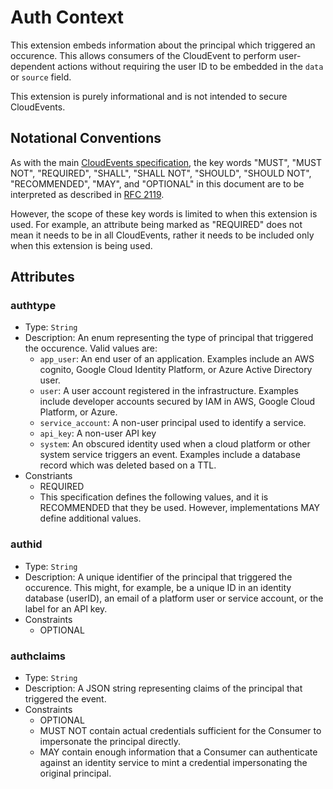 # Auth Context

This extension embeds information about the principal which triggered an
occurence. This allows consumers of the
CloudEvent to perform user-dependent actions without requiring the user ID to
be embedded in the `data` or `source` field.

This extension is purely informational and is not intended to secure
CloudEvents.

## Notational Conventions

As with the main [CloudEvents specification](../spec.md), the key words "MUST",
"MUST NOT", "REQUIRED", "SHALL", "SHALL NOT", "SHOULD", "SHOULD NOT",
"RECOMMENDED", "MAY", and "OPTIONAL" in this document are to be interpreted as
described in [RFC 2119](https://tools.ietf.org/html/rfc2119).

However, the scope of these key words is limited to when this extension is
used. For example, an attribute being marked as "REQUIRED" does not mean
it needs to be in all CloudEvents, rather it needs to be included only when 
this extension is being used.

## Attributes

### authtype
- Type: `String`
- Description: An enum representing the type of principal that triggered the
  occurence. Valid values are:
  - `app_user`: An end user of an application. Examples include an AWS cognito,
    Google Cloud Identity Platform, or Azure Active Directory user.
  - `user`: A user account registered in the infrastructure. Examples include
    developer accounts secured by IAM in AWS, Google Cloud Platform, or Azure.
  - `service_account`: A non-user principal used to identify a service.
  - `api_key`: A non-user API key
  - `system`: An obscured identity used when a cloud platform or other system
    service triggers an event. Examples include a database record which
    was deleted based on a TTL.
- Constriants
  - REQUIRED
  - This specification defines the following values, and it is RECOMMENDED that
    they be used. However, implementations MAY define additional values.

### authid
- Type: `String`
- Description: A unique identifier of the principal that triggered the
  occurence. This might, for example, be a unique ID in an identity database
  (userID), an email of a platform user or service account, or the label for an
  API key.
- Constraints
  - OPTIONAL

### authclaims
- Type: `String`
- Description: A JSON string representing claims of the principal that triggered
  the event.
- Constraints
  - OPTIONAL
  - MUST NOT contain actual credentials sufficient for the Consumer to
    impersonate the principal directly.
  - MAY contain enough information that a Consumer can authenticate against an
    identity service to mint a credential impersonating the original principal.